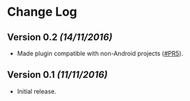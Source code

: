 Change Log
==========

Version 0.2 *(14/11/2016)*
--------------------------

- Made plugin compatible with non-Android projects ([#PR5](https://github.com/novoda/gradle-build-properties-plugin/pull/5)).

Version 0.1 *(11/11/2016)*
--------------------------

- Initial release.
